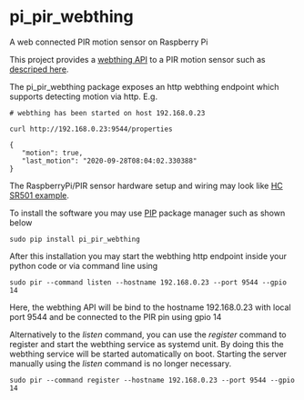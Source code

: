 # pi_pir_webthing
A web connected PIR motion sensor on Raspberry Pi

This project provides a [webthing API](https://iot.mozilla.org/wot/) to a PIR motion sensor such as [descriped here](https://cdn-learn.adafruit.com/downloads/pdf/pir-passive-infrared-proximity-motion-sensor.pdf).  

The pi_pir_webthing package exposes an http webthing endpoint which supports detecting motion via http. E.g. 
```
# webthing has been started on host 192.168.0.23

curl http://192.168.0.23:9544/properties 

{
   "motion": true,
   "last_motion": "2020-09-28T08:04:02.330388"
}
```

The RaspberryPi/PIR sensor hardware setup and wiring may look like [HC SR501 example](https://github.com/grro/pi_pir_webthing/blob/master/docs/layout.png). 

To install the software you may use [PIP](https://realpython.com/what-is-pip/) package manager such as shown below
```
sudo pip install pi_pir_webthing
```

After this installation you may start the webthing http endpoint inside your python code or via command line using 
```
sudo pir --command listen --hostname 192.168.0.23 --port 9544 --gpio 14
```
Here, the webthing API will be bind to the hostname 192.168.0.23 with local port 9544 and be connected to the PIR pin using gpio 14

Alternatively to the *listen* command, you can use the *register* command to register and start the webthing service as systemd unit. 
By doing this the webthing service will be started automatically on boot. Starting the server manually using the *listen* command is no longer necessary. 
```
sudo pir --command register --hostname 192.168.0.23 --port 9544 --gpio 14
```  
